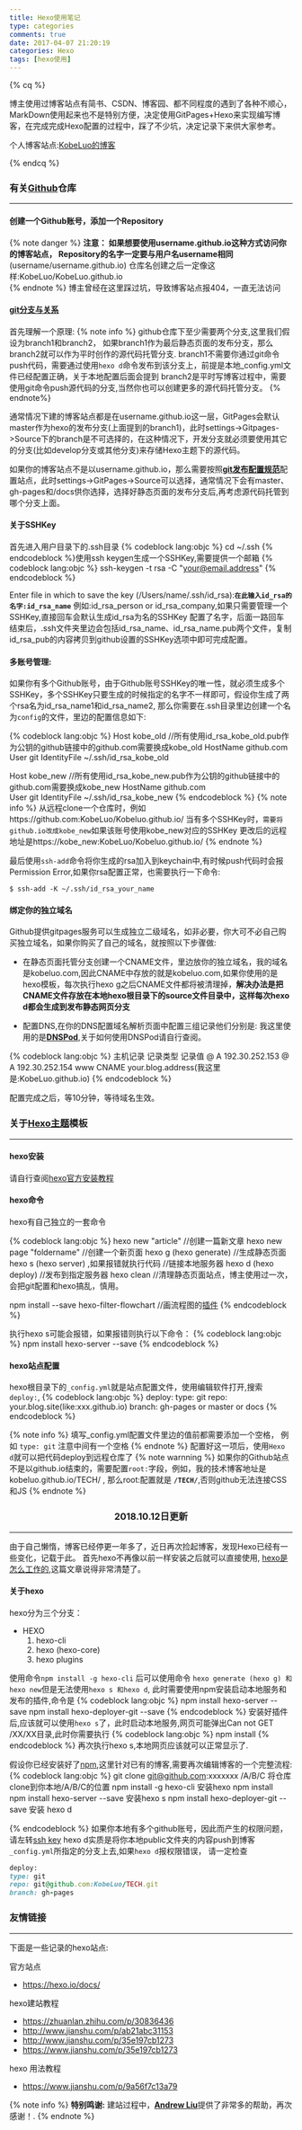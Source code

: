```yaml
---
title: Hexo使用笔记
type: categories
comments: true
date: 2017-04-07 21:20:19
categories: Hexo
tags: [hexo使用]
---
```


{% cq %} 

博主使用过博客站点有简书、CSDN、博客园、都不同程度的遇到了各种不顺心，MarkDown使用起来也不是特别方便，决定使用GitPages+Hexo来实现编写博客，在完成完成Hexo配置的过程中，踩了不少坑，决定记录下来供大家参考。

个人博客站点:[KobeLuo的博客](https://kobeluo.github.io/TECH/)

{% endcq %}


<!--more-->

### 有关[Github](https://github.com/)仓库

---


#### 创建一个Github账号，添加一个Repository

{% note danger %} 
**注意： 如果想要使用username.github.io这种方式访问你的博客站点，
Repository的名字一定要与用户名username相同**(username/username.github.io)
仓库名创建之后一定像这样:KobeLuo/KobeLuo.github.io      
{% endnote %}
博主曾经在这里踩过坑，导致博客站点报404，一直无法访问

#### [git分支与关系](https://help.github.com/articles/configuring-a-publishing-source-for-github-pages/)

首先理解一个原理:
{% note info %}
github仓库下至少需要两个分支,这里我们假设为branch1和branch2，
如果branch1作为最后静态页面的发布分支，那么branch2就可以作为平时创作的源代码托管分支.
branch1不需要你通过git命令push代码，需要通过使用`hexo d`命令发布到该分支上，前提是本地_config.yml文件已经配置正确，关于本地配置后面会提到
branch2是平时写博客过程中，需要使用git命令push源代码的分支,当然你也可以创建更多的源代码托管分支。
{% endnote%}

通常情况下建的博客站点都是在username.github.io这一层，GitPages会默认master作为hexo的发布分支(上面提到的branch1)，此时settings->Gitpages->Source下的branch是不可选择的，在这种情况下，开发分支就必须要使用其它的分支(比如develop分支或其他分支)来存储Hexo主题下的源代码。

如果你的博客站点不是以username.github.io，那么需要按照[**git发布配置规范**](https://help.github.com/articles/configuring-a-publishing-source-for-github-pages/)配置站点，此时settings->GitPages->Source可以选择，通常情况下会有master、gh-pages和/docs供你选择，选择好静态页面的发布分支后,再考虑源代码托管到哪个分支上面。

<span id="jump"> </span>
#### 关于SSHKey     
首先进入用户目录下的.ssh目录
{% codeblock lang:objc %}
cd ~/.ssh
{% endcodeblock %}使用ssh keygen生成一个SSHKey,需要提供一个邮箱
{% codeblock lang:objc %}
ssh-keygen -t rsa -C "your@email.address"
{% endcodeblock %}

Enter file in which to save the key (/Users/name/.ssh/id_rsa):**`在此输入id_rsa的名字:id_rsa_name`**
例如:id_rsa_person or id_rsa_company,如果只需要管理一个SSHKey,直接回车会默认生成id_rsa为名的SSHKey
配置了名字，后面一路回车
结束后，.ssh文件夹里边会包括id_rsa_name、id_rsa_name.pub两个文件，复制id_rsa_pub的内容拷贝到github设置的SSHKey选项中即可完成配置。

#### 多账号管理:
如果你有多个Github账号，由于Github账号SSHKey的唯一性，就必须生成多个SSHKey，多个SSHKey只要生成的时候指定的名字不一样即可，假设你生成了两个rsa名为id_rsa_name1和id_rsa_name2,
那么你需要在.ssh目录里边创建一个名为`config`的文件，里边的配置信息如下:

{% codeblock lang:objc %}
Host kobe_old //所有使用id_rsa_kobe_old.pub作为公钥的github链接中的github.com需要换成kobe_old
HostName 			github.com					
User				git
IdentityFile		~/.ssh/id_rsa_kobe_old

Host kobe_new //所有使用id_rsa_kobe_new.pub作为公钥的github链接中的github.com需要换成kobe_new
HostName 			github.com				
User				git
IdentityFile		~/.ssh/id_rsa_kobe_new 
{% endcodeblock %}
{% note info %}
从远程clone一个仓库时，例如https://github.com:KobeLuo/Kobeluo.github.io/
当有多个SSHKey时，``需要将github.io改成kobe_new``如果该账号使用kobe_new对应的SSHKey
更改后的远程地址是https://kobe_new:KobeLuo/Kobeluo.github.io/
{% endnote %}

最后使用`ssh-add`命令将你生成的rsa加入到keychain中,有时候push代码时会报Permission Error,如果你rsa配置正常，也需要执行一下命令:
```
$ ssh-add -K ~/.ssh/id_rsa_your_name
```


#### 绑定你的独立域名
Github提供gitpages服务可以生成独立二级域名，如非必要，你大可不必自己购买独立域名，如果你购买了自己的域名，就按照以下步骤做:
- 在静态页面托管分支创建一个CNAME文件，里边放你的独立域名，我的域名是kobeluo.com,因此CNAME中存放的就是kobeluo.com,如果你使用的是hexo模板，每次执行hexo g之后CNAME文件都将被清理掉，**解决办法是把CNAME文件存放在本地hexo根目录下的source文件目录中，这样每次hexo d都会生成到发布静态网页分支**

- 配置DNS,在你的DNS配置域名解析页面中配置三组记录他们分别是:
我这里使用的是[**DNSPod**](https://www.dnspod.cn),关于如何使用DNSPod请自行查阅。

{% codeblock lang:objc %}
主机记录	记录类型	记录值
@	A	192.30.252.153
@	A	192.30.252.154
www	CNAME	your.blog.address(我这里是:KobeLuo.github.io)
{% endcodeblock %}

配置完成之后，等10分钟，等待域名生效。

### 关于[Hexo主题](https://github.com/iissnan/hexo-theme-next)模板
---

#### hexo安装
请自行查阅[hexo官方安装教程](https://hexo.io/zh-cn/docs/)

#### hexo命令
hexo有自己独立的一套命令

{% codeblock lang:objc %}
hexo new "article"
//创建一篇新文章
hexo new page "foldername"
//创建一个新页面
hexo g  (hexo generate)
//生成静态页面
hexo s  (hexo server) ,如果报错就执行代码 
//链接本地服务器
hexo d  (hexo deploy)
//发布到指定服务器
hexo clean //清理静态页面站点，博主使用过一次，会把git配置和hexo搞乱，慎用。

npm install --save hexo-filter-flowchart 
//画流程图的[插件](https://github.com/bubkoo/hexo-filter-flowchart)
{% endcodeblock %}

执行hexo s可能会报错，如果报错则执行以下命令：
{% codeblock lang:objc %}
npm install hexo-server --save
{% endcodeblock %}

#### hexo站点配置
hexo根目录下的`_config.yml`就是站点配置文件，使用编辑软件打开,搜索`deploy:`,
{% codeblock lang:objc %}
deploy:
	type: git
	repo: your.blog.site(like:xxx.github.io)
	branch: gh-pages or master or docs
{% endcodeblock %}

{% note info %}
填写_config.yml配置文件里边的值前都需要添加一个空格，
例如 `type: git` 注意中间有一个空格
{% endnote %}
配置好这一项后，使用`Hexo d`就可以把代码deploy到远程仓库了
{% note warnning %}
如果你的Github站点不是以github.io结束的，需要配置`root:`字段，例如，我的技术博客地址是kobeluo.github.io/TECH/ , 那么root:配置就是 **`/TECH/`**,否则github无法连接CSS和JS
{% endnote %}

### <center> 2018.10.12日更新</center >
--- 
由于自己懒惰，博客已经停更一年多了，近日再次捡起博客，发现Hexo已经有一些变化，记载于此。
首先hexo不再像以前一样安装之后就可以直接使用, [hexo是怎么工作的](http://coderunthings.com/2017/08/20/howhexoworks/),这篇文章说得非常清楚了。
#### 关于hexo
hexo分为三个分支：
* HEXO
    1. hexo-cli
    2. hexo (hexo-core)
    3. hexo plugins

使用命令`npm install -g hexo-cli` 后可以使用命令
`hexo generate (hexo g) 和 hexo new`但是无法使用`hexo s 和hexo d`,
此时需要使用npm安装启动本地服务和发布的插件,命令是
{% codeblock lang:objc %}
npm install hexo-server --save
npm install hexo-deployer-git --save
{% endcodeblock %}
安装好插件后,应该就可以使用`hexo s`了，此时启动本地服务,网页可能弹出Can not GET /XX/XX目录,此时你需要执行
{% codeblock lang:objc %}
npm install
{% endcodeblock %}
再次执行hexo s,本地网页应该就可以正常显示了.

假设你已经安装好了[npm](https://treehouse.github.io/installation-guides/mac/node-mac.html),这里针对已有的博客,需要再次编辑博客的一个完整流程:
{% codeblock lang:objc %}
git clone git@github.com:xxxxxxx /A/B/C  将仓库clone到你本地/A/B/C的位置
npm install -g hexo-cli 安装hexo
npm install  
npm install hexo-server --save 安装hexo s
npm install hexo-deployer-git --save 安装 hexo d

{% endcodeblock %}
如果你本地有多个github账号，因此而产生的权限问题，请左转[ssh key](#多账号管理)
hexo d实质是将你本地public文件夹的内容push到博客`_config.yml`所指定的分支上去,如果`hexo d`报权限错误，
请一定检查
```ruby
deploy:
type: git
repo: git@github.com:KobeLuo/TECH.git
branch: gh-pages
```  

### 友情链接

---

下面是一些记录的hexo站点:

官方站点
- https://hexo.io/docs/

hexo建站教程
- https://zhuanlan.zhihu.com/p/30836436
- http://www.jianshu.com/p/ab21abc31153    
- http://www.jianshu.com/p/35e197cb1273     
- https://www.jianshu.com/p/35e197cb1273

hexo 用法教程
- https://www.jianshu.com/p/9a56f7c13a79     


{% note info %}
**特别鸣谢:**
建站过程中，[**Andrew Liu**](http://liuhongjiang.github.io/hexotech/)提供了非常多的帮助，再次感谢！.
{% endnote %}


